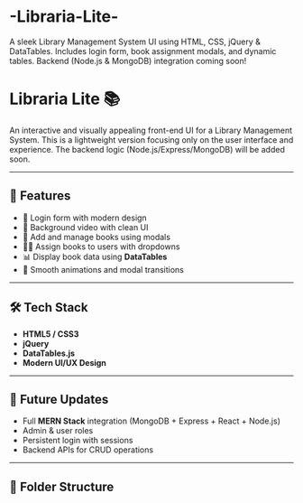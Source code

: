 # -Libraria-Lite-
A sleek Library Management System UI using HTML, CSS, jQuery &amp; DataTables. Includes login form, book assignment modals, and dynamic tables. Backend (Node.js &amp; MongoDB) integration coming soon!

# Libraria Lite 📚

An interactive and visually appealing front-end UI for a Library Management System. This is a lightweight version focusing only on the user interface and experience. The backend logic (Node.js/Express/MongoDB) will be added soon.

---

## 🌟 Features

- 🔐 Login form with modern design
- 🎥 Background video with clean UI
- 📖 Add and manage books using modals
- 👩‍🏫 Assign books to users with dropdowns
- 📊 Display book data using **DataTables**
- 🧼 Smooth animations and modal transitions

---

## 🛠️ Tech Stack

- **HTML5 / CSS3**
- **jQuery**
- **DataTables.js**
- **Modern UI/UX Design**

---

## 🚧 Future Updates

- Full **MERN Stack** integration (MongoDB + Express + React + Node.js)
- Admin & user roles
- Persistent login with sessions
- Backend APIs for CRUD operations

---

## 📁 Folder Structure


